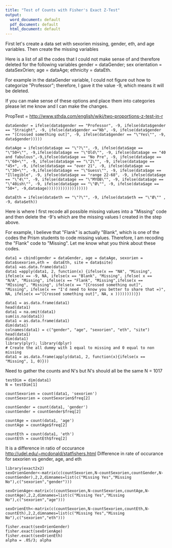 ```yaml
---
title: "Test of Counts with Fisher's Exact Z-Test"
output:
  word_document: default
  pdf_document: default
  html_document: default
---
```

First let's create a data set with sexorien missing, gender, eth, and age variables.  Then create the missing variables

Here is a list of all the codes that I could not make sense of and therefore deleted for the following variables gender = dataGender; sex orientation = dataSexOrien; age = dataAge; ethnicity = dataEth.

For example in the dataGender variable, I could not figure out how to categorize "Professor"; therefore, I gave it the value -9, which means it will be deleted.

If you can make sense of these options and place them into categories please let me know and I can make the changes.

PropTest = http://www.sthda.com/english/wiki/two-proportions-z-test-in-r
```{r}
dataGender = ifelse(data$gender == "Professor", -9, ifelse(data$gender == "Straight", -9, ifelse(data$gender =="Nb", -9, ifelse(data$gender == "[Crossed something out]", -9, ifelse(data$gender == "\"Yes\"", -9, data$gender)))))

dataAge = ifelse(data$age == "\"?\"", -9, ifelse(data$age == "\"50+\"", -9,ifelse(data$age == "\"Old\"", -9, ifelse(data$age == "40 and fabulous",-9,ifelse(data$age == "No Pre", -9, ifelse(data$age == "\"60+\"", -9, ifelse(data$age == "\"2\"", -9, ifelse(data$age == "45+", -9, ifelse(data$age == "over 21", -9, ifelse(data$age == "\"30+\"", -9,ifelse(data$age == "\"Guess\"", -9, ifelse(data$age == "Illegible", -9, ifelse(data$age == "range 22-68", -9, ifelse(data$age == "\"4\"", -9, ifelse(data$age == "\"MYOB\"", -9, ifelse(data$age == "\"40ish\"", -9, ifelse(data$age == "\"Ø\"", -9, ifelse(data$age == "50+", -9,data$age))))))))))))))))))

dataEth = ifelse(data$eth == "\"?\"", -9, ifelse(data$eth == "\"Ø\"" , -9, data$eth))
```
Here is where I first recode all possible missing values into a "Missing" code and then delete the -9's which are the missing values I created in the step above.

For example, I believe that "Flank" is actually "Blank", which is one of the codes the Prism students to code missing values.  Therefore, I am recoding the "Flank" code to "Missing".  Let me know what you think about these codes.
```{r}
data1 = cbind(gender = dataGender, age = dataAge, sexorien = data$sexorien,eth =  dataEth, site = data$site)
data1 =as.data.frame(data1)
data1 =apply(data1, 2, function(x) {ifelse(x == "NA", "Missing", ifelse(x == -9, NA, ifelse(x == "Blank", "Missing", ifelse( x == "N/A", "Missing", ifelse(x == "Flank", "Missing",ifelse(x == "MIssing", "Missing", ifelse(x == "[Crossed something out]", "Missing", ifelse(x == "I'd need to know you better to share that =)", NA, ifelse(x =="[Crossed something out]", NA, x )))))))))})

data1 = as.data.frame(data1)
head(data1)
data1 = na.omit(data1)
sum(is.na(data1))
data1 = as.data.frame(data1)
dim(data1)
colnames(data1) = c("gender", "age", "sexorien", "eth", "site")
head(data1)
dim(data1)
library(plyr); library(dplyr)
# Create the all dummy with 1 equal to missing and 0 equal to non missing
data1 = as.data.frame(apply(data1, 2, function(x){ifelse(x == "Missing", 1, 0)}))
```
Need to gather the counts and N's but N's should all be the same
N = 1017
```{r}
testDim = dim(data1)
N = testDim[1]

countSexorien = count(data1, 'sexorien')
countSexorien = countSexorien$freq[2]

countGender = count(data1, 'gender')
countGender = countGender$freq[2]

countAge = count(data1, 'age')
countAge = countAge$freq[2]

countEth = count(data1, 'eth')
countEth = countEth$freq[2]

```

It is a difference in ratio of occurance http://udel.edu/~mcdonald/statfishers.html
Difference in rate of occurance for sexorien vs gender, age, and eth
```{r}
library(exact2x2)
sexOrienGender<-matrix(c(countSexorien,N-countSexorien,countGender,N-countGender),2,2,dimnames=list(c("Missing Yes","Missing No"),c("sexorien","gender")))

sexOrienAge<-matrix(c(countSexorien,N-countSexorien,countAge,N-countAge),2,2,dimnames=list(c("Missing Yes","Missing No"),c("sexorien","age")))

sexOrienEth<-matrix(c(countSexorien,N-countSexorien,countEth,N-countEth),2,2,dimnames=list(c("Missing Yes","Missing No"),c("sexorien","eth")))

fisher.exact(sexOrienGender)
fisher.exact(sexOrienAge)
fisher.exact(sexOrienEth)
alpha = .05/3; alpha
```

